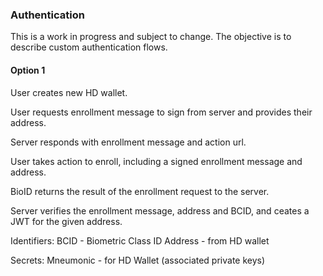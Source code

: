 

### Authentication

This is a work in progress and subject to change. 
The objective is to describe custom authentication flows.

#### Option 1

User creates new HD wallet.

User requests enrollment message to sign from server and provides their address.

Server responds with enrollment message and action url.

User takes action to enroll, including a signed enrollment message and address.

BioID returns the result of the enrollment request to the server.

Server verifies the enrollment message, address and BCID, and ceates a JWT for the given address.

Identifiers: 
BCID - Biometric Class ID
Address - from HD wallet

Secrets:
Mneumonic - for HD Wallet (associated private keys)





